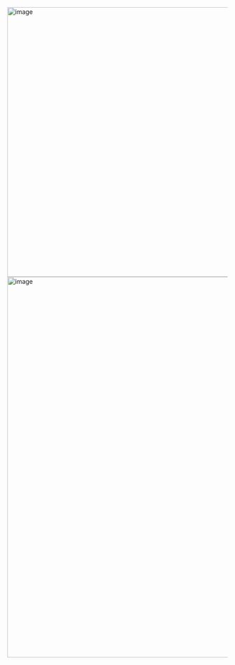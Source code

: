 <img width="1474" height="617" alt="image" src="https://github.com/user-attachments/assets/e8dc1fd6-c3a7-46f1-942b-0c8a7ca14685" />
<img width="1820" height="871" alt="image" src="https://github.com/user-attachments/assets/b62f2710-dfbf-47fc-a321-eb308e54b264" />
